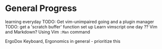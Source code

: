 # General Progress
learning everyday
TODO: Get vim-unimpaired going and a plugin manager
TODO: get a 'scratch buffer' function set up
Learn vimscript one day
?? Vim and Markdown?
Using Vim `:Man` command

ErgoDox Keyboard, Ergonomics in general - prioritize this